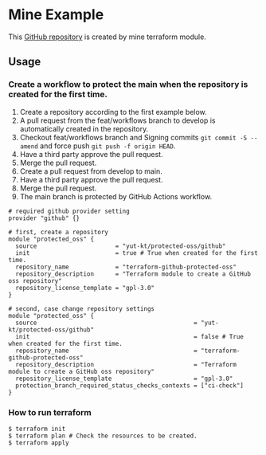 # Mine Example
This [GitHub repository](https://github.com/yut-kt/terraform-github-protected-oss) is created by mine terraform module.

## Usage
### Create a workflow to protect the main when the repository is created for the first time.

1. Create a repository according to the first example below.
2. A pull request from the feat/workflows branch to develop is automatically created in the repository.
3. Checkout feat/workflows branch and Signing commits `git commit -S --amend` and force push `git push -f origin HEAD`.
4. Have a third party approve the pull request.
5. Merge the pull request.
6. Create a pull request from develop to main.
7. Have a third party approve the pull request.
8. Merge the pull request.
9. The main branch is protected by GitHub Actions workflow.

```hcl
# required github provider setting
provider "github" {}

# first, create a repository
module "protected_oss" {
  source                      = "yut-kt/protected-oss/github"
  init                        = true # True when created for the first time.
  repository_name             = "terraform-github-protected-oss"
  repository_description      = "Terraform module to create a GitHub oss repository"
  repository_license_template = "gpl-3.0"
}

# second, case change repository settings
module "protected_oss" {
  source                                            = "yut-kt/protected-oss/github"
  init                                              = false # True when created for the first time.
  repository_name                                   = "terraform-github-protected-oss"
  repository_description                            = "Terraform module to create a GitHub oss repository"
  repository_license_template                       = "gpl-3.0"
  protection_branch_required_status_checks_contexts = ["ci-check"]
}
```

### How to run terraform

```shell
$ terraform init
$ terraform plan # Check the resources to be created.
$ terraform apply
```
